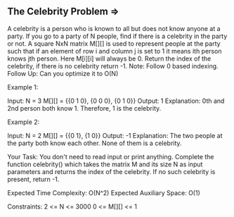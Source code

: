 The Celebrity Problem  =>
---------------------


A celebrity is a person who is known to all but does not know anyone at a party. If you go to a party of N people, find if there is a celebrity in the party or not.
A square NxN matrix M[][] is used to represent people at the party such that if an element of row i and column j  is set to 1 it means ith person knows jth person. Here M[i][i] will always be 0.
Return the index of the celebrity, if there is no celebrity return -1.
Note: Follow 0 based indexing.
Follow Up: Can you optimize it to O(N)
 

Example 1:

Input:
N = 3
M[][] = {{0 1 0},
         {0 0 0}, 
         {0 1 0}}
Output: 1
Explanation: 0th and 2nd person both
know 1. Therefore, 1 is the celebrity. 

Example 2:

Input:
N = 2
M[][] = {{0 1},
         {1 0}}
Output: -1
Explanation: The two people at the party both
know each other. None of them is a celebrity.

Your Task:
You don't need to read input or print anything. Complete the function celebrity() which takes the matrix M and its size N as input parameters and returns the index of the celebrity. If no such celebrity is present, return -1.


Expected Time Complexity: O(N^2)
Expected Auxiliary Space: O(1)


Constraints:
2 <= N <= 3000
0 <= M[][] <= 1

